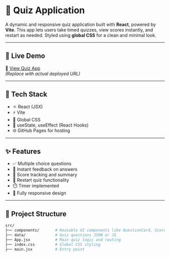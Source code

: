 # 🧠 Quiz Application

A dynamic and responsive quiz application built with **React**, powered by **Vite**. This app lets users take timed quizzes, view scores instantly, and restart as needed. Styled using **global CSS** for a clean and minimal look.

---

## 🚀 Live Demo

🔗 [View Quiz App](https://vigneshwaran2406.github.io/quiz-app/)  
*(Replace with actual deployed URL)*

---

## 🧰 Tech Stack

- ⚛️ React (JSX)
- ⚡ Vite
- 🎨 Global CSS
- 🧠 useState, useEffect (React Hooks)
- 🌐 GitHub Pages for hosting

---

## ✨ Features

- ✅ Multiple choice questions
- 🧭 Instant feedback on answers
- 🧮 Score tracking and summary
- 🔄 Restart quiz functionality
- ⏱️ Timer implemented
- 📱 Fully responsive design

---

## 📁 Project Structure

```bash
src/
├── components/       # Reusable UI components like QuestionCard, ScoreBoard
├── data/             # Quiz questions JSON or JS
├── App.jsx           # Main quiz logic and routing
├── index.css         # Global CSS styling
├── main.jsx          # Entry point
